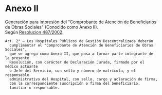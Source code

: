 # Anexo II
Generación para impresión del "Comprobante de Atención de Beneficiarios de Obras Sociales" (Conocido como Anexo II).  
Según [Resolucion 487/2002](http://servicios.infoleg.gob.ar/infolegInternet/anexos/75000-79999/77280/texact.htm).  

```
Art. 2° — Los Hospitales Públicos de Gestión Descentralizada deberán 
  cumplimentar el "Comprobante de Atención de Beneficiarios de Obras Sociales", 
  que se agrega como Anexo II, que pasa a formar parte integrante de la presente 
  Resolución, con carácter de Declaración Jurada, firmado por el médico actuante 
  o Jefe del Servicio, con sello y número de matrícula, y el responsable 
  administrativo del Hospital, con sello, cargo y aclaración de firma, 
  con la correspondiente suscripción o firma del beneficiario, 
  familiar o responsable.
```


